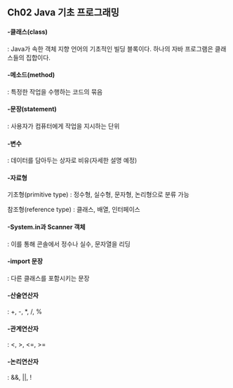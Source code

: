 ## Ch02 Java 기초 프로그래밍

#### -클래스(class)
: Java가 속한 객체 지향 언어의 기초적인 빌딩 블록이다. 하나의 자바 프로그램은 클래스들의 집합이다.

#### -메소드(method)
: 특정한 작업을 수행하는 코드의 묶음

#### -문장(statement)
: 사용자가 컴퓨터에게 작업을 지시하는 단위

#### -변수
: 데이터를 담아두는 상자로 비유(자세한 설명 예정)

#### -자료형
기초형(primitive type)
: 정수형, 실수형, 문자형, 논리형으로 분류 가능

참조형(reference type)
: 클래스, 배열, 인터페이스

#### -System.in과 Scanner 객체
: 이를 통해 콘솔에서 정수나 실수, 문자열을 리딩

#### -import 문장
: 다른 클래스를 포함시키는 문장

#### -산술연산자
: +, -, *, /, %

#### -관계연산자
: <, >, <=, >=

#### -논리연산자
: &&, ||, !

